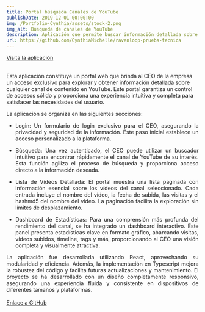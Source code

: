 ```yaml
---
title: Portal búsqueda Canales de YouTube
publishDate: 2019-12-01 00:00:00
img: /Portfolio-Cynthia/assets/stock-2.png
img_alt: Búsqueda de canales de YouTube
description: Aplicación que permite buscar información detallada sobre cualquier canal de YouTube.
url: https://github.com/CynthiaMichelle/ravenloop-prueba-tecnica
---
```

<a href=" https://cynthiamichelle.github.io/ravenloop-prueba-tecnica/" target="_blank">Visita la aplicación</a>
<style>
  p {
    text-align: justify;
  }
</style>
<br>
Esta aplicación constituye un portal web que brinda al CEO de la empresa un acceso exclusivo para explorar y obtener información detallada sobre cualquier canal de contenido en YouTube. Este portal garantiza un control de accesos sólido y proporciona una experiencia intuitiva y completa para satisfacer las necesidades del usuario.

La aplicación se organiza en las siguientes secciones:

- Login:
Un formulario de login exclusivo para el CEO, asegurando la privacidad y seguridad de la información. Este paso inicial establece un acceso personalizado a la plataforma.

- Búsqueda:
Una vez autenticado, el CEO puede utilizar un buscador intuitivo para encontrar rápidamente el canal de YouTube de su interés. Esta función agiliza el proceso de búsqueda y proporciona acceso directo a la información deseada.

- Lista de Vídeos Detallada:
El portal muestra una lista paginada con información esencial sobre los vídeos del canal seleccionado. Cada entrada incluye el nombre del vídeo, la fecha de subida, las visitas y el hashmd5 del nombre del vídeo. La paginación facilita la exploración sin límites de desplazamiento.

- Dashboard de Estadísticas:
Para una comprensión más profunda del rendimiento del canal, se ha integrado un dashboard interactivo. Este panel presenta estadísticas clave en formato gráfico, abarcando visitas, vídeos subidos, timeline, tags y más, proporcionando al CEO una visión completa y visualmente atractiva.

La aplicación fue desarrollada utilizando React, aprovechando su modularidad y eficiencia. Además, la implementación en Typescript mejora la robustez del código y facilita futuras actualizaciones y mantenimiento. El proyecto se ha desarrollado con un diseño completamente responsivo, asegurando una experiencia fluida y consistente en dispositivos de diferentes tamaños y plataformas.
<br>
<br>
<a href="https://github.com/CynthiaMichelle/ravenloop-prueba-tecnica" target="_blank">Enlace a GitHub</a>
<br>
<br>



